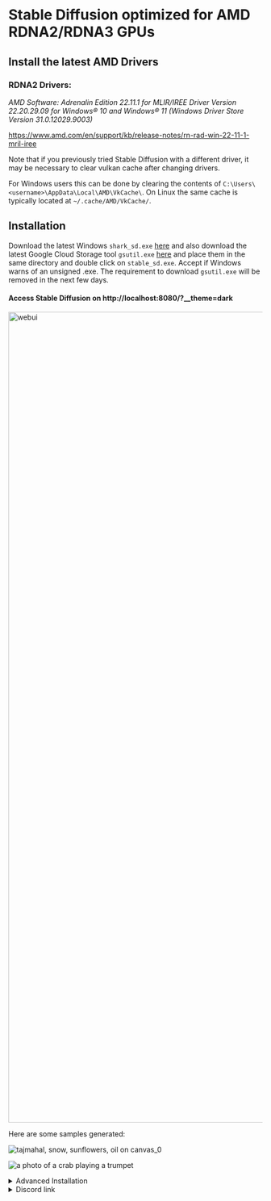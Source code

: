 # Stable Diffusion optimized for AMD RDNA2/RDNA3 GPUs

## Install the latest AMD Drivers

### RDNA2 Drivers:
*AMD Software: Adrenalin Edition 22.11.1 for MLIR/IREE Driver Version 22.20.29.09 for Windows® 10 and Windows® 11 (Windows Driver Store Version 31.0.12029.9003)*

https://www.amd.com/en/support/kb/release-notes/rn-rad-win-22-11-1-mril-iree

Note that if you previously tried Stable Diffusion with a different driver, it may be necessary to clear vulkan cache after changing drivers.

For Windows users this can be done by clearing the contents of `C:\Users\<username>\AppData\Local\AMD\VkCache\`. On Linux the same cache is typically located at `~/.cache/AMD/VkCache/`.

## Installation

Download the latest Windows `shark_sd.exe` [here](https://storage.googleapis.com/shark-public/anush/windows/shark_sd.exe) and also download the latest Google Cloud Storage tool `gsutil.exe` [here](https://storage.googleapis.com/shark-public/anush/windows/gsutil.exe) and place them in the same directory and double click on `stable_sd.exe`. Accept if Windows warns of an unsigned .exe. The requirement to download `gsutil.exe` will be removed in the next few days.


#### Access Stable Diffusion on http://localhost:8080/?__theme=dark


<img width="1607" alt="webui" src="https://user-images.githubusercontent.com/74956/204939260-b8308bc2-8dc4-47f6-9ac0-f60b66edab99.png">


Here are some samples generated:

![tajmahal, snow, sunflowers, oil on canvas_0](https://user-images.githubusercontent.com/74956/204934186-141f7e43-6eb2-4e89-a99c-4704d20444b3.jpg)

![a photo of a crab playing a trumpet](https://user-images.githubusercontent.com/74956/204933258-252e7240-8548-45f7-8253-97647d38313d.jpg)


<details>
  <summary>Advanced Installation </summary>

## Setup your Python VirtualEnvironment and Dependencies

### Windows 10/11 Users

* Install the latest Python 3.10.x version from [here](https://www.python.org/downloads/windows/)

* Install Git for Windows from [here](https://git-scm.com/download/win)
  
* Install Rust for Windows from [here](https://www.rust-lang.org/tools/install)

#### Allow the install script to run in Powershell
```powershell
set-executionpolicy remotesigned 
```

#### Setup venv and install necessary packages (torch-mlir, nodLabs/Shark, ...)
```powershell
git clone https://github.com/nod-ai/SHARK.git
cd SHARK
./setup_venv.ps1 #You can re-run this script to get the latest version
```

### Linux

```shell
git clone https://github.com/nod-ai/SHARK.git
cd SHARK
./setup_venv.sh
source shark.venv/bin/activate
```

### Run Stable Diffusion on your device - WebUI

#### Windows 10/11 Users
```powershell
(shark.venv) PS C:\Users\nod\SHARK> cd web
(shark.venv) PS C:\Users\nod\SHARK\web> python index.py
```
#### Linux Users
```shell
(shark.venv) > cd web
(shark.venv) > python index.py
```



### Run Stable Diffusion on your device - Commandline

#### Windows 10/11 Users
```powershell
(shark.venv) PS C:\g\shark> python .\shark\examples\shark_inference\stable_diffusion\main.py --precision="fp16" --prompt="tajmahal, snow, sunflowers, oil on canvas" --device="vulkan"
```

#### Linux
```shell
python3.10 shark/examples/shark_inference/stable_diffusion/main.py --precision=fp16 --device=vulkan --prompt="tajmahal, oil on canvas, sunflowers, 4k, uhd"
```

The output on a 6900XT would like:

```shell 
44it [00:08,  5.14it/s]i = 44 t = 120 (191ms)
45it [00:08,  5.15it/s]i = 45 t = 100 (191ms)
46it [00:08,  5.16it/s]i = 46 t = 80 (191ms)
47it [00:09,  5.16it/s]i = 47 t = 60 (193ms)
48it [00:09,  5.15it/s]i = 48 t = 40 (195ms)
49it [00:09,  5.12it/s]i = 49 t = 20 (196ms)
50it [00:09,  5.14it/s]
Average step time: 192.8154182434082ms/it
Total image generation runtime (s): 10.390909433364868
(shark.venv) PS C:\g\shark>
```


For more options to the Stable Diffusion model read [this](https://github.com/nod-ai/SHARK/blob/main/shark/examples/shark_inference/stable_diffusion/README.md)
</details>
<details>
  <summary>Discord link</summary>
Find us on [SHARK Discord server](https://discord.gg/RUqY2h2s9u) if you have any trouble with running it on your hardware. 
</details>

